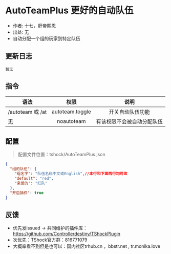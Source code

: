 # AutoTeamPlus 更好的自动队伍

- 作者: 十七，肝帝熙恩
- 出处: 无
- 自动分配一个组的玩家到特定队伍

## 更新日志

```
暂无
```

## 指令

| 语法           |        权限         |   说明   |
| -------------- | :-----------------: | :------: |
| /autoteam 或 /at | autoteam.toggle  |   开关自动队伍功能   |
| 无 | noautoteam  |   有该权限不会被自动分配队伍   |

## 配置
> 配置文件位置：tshock/AutoTeamPlus.json
```json
{
  "组的队伍": {
    "组名字": "队伍名称中文或English",//本行和下面两行均可改
    "default": "red",
    "亲爱的": "红队"
  },
  "开启插件": true
}
```
## 反馈
- 优先发issued -> 共同维护的插件库：https://github.com/Controllerdestiny/TShockPlugin
- 次优先：TShock官方群：816771079
- 大概率看不到但是也可以：国内社区trhub.cn ，bbstr.net , tr.monika.love

